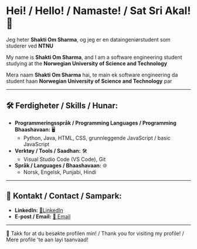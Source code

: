 # Hei! / Hello! / Namaste! / Sat Sri Akal! 👋

Jeg heter **Shakti Om Sharma**, og jeg er en dataingeniørstudent som studerer ved **NTNU**


My name is **Shakti Om Sharma**, and I am a software engineering student studying at the **Norwegian University of Science and Technology**


Mera naam **Shakti Om Sharma** hai, te main ek software engineering da student haan **Norwegian University of Science and Technology** par



---

## 🛠️ Ferdigheter / Skills / Hunar:
- **Programmeringsspråk / Programming Languages / Programming Bhaashavaan:** 🖥️
  - Python, Java, HTML, CSS, grunnleggende JavaScript / basic JavaScript 
- **Verktøy / Tools / Saadhan:** 🛠️
  - Visual Studio Code (VS Code), Git
- **Språk / Languages / Bhaashavaan:** 🌐
  - Norsk, Engelsk, Punjabi, Hindi

---

## 💬 Kontakt / Contact / Sampark:
- **LinkedIn:** [🔗LinkedIn](https://www.linkedin.com/in/shakti-om-sharma-a8066822b/)
- **E-post / Email:** [📧 Email](mailto:shaktiforgithub@gmail.com)

---

🌟 Takk for at du besøkte profilen min! / Thank you for visiting my profile! / Mere profile 'te aan layi taanvaad!

<!---
shaktios/shaktios is a ✨ special ✨ repository because its `README.md` (this file) appears on your GitHub profile.
You can click the Preview link to take a look at your changes.
--->
